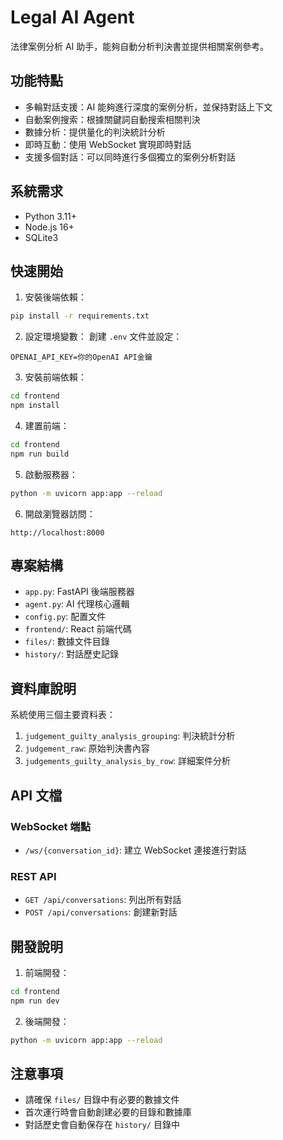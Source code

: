 # Legal AI Agent

法律案例分析 AI 助手，能夠自動分析判決書並提供相關案例參考。

## 功能特點

- 多輪對話支援：AI 能夠進行深度的案例分析，並保持對話上下文
- 自動案例搜索：根據關鍵詞自動搜索相關判決
- 數據分析：提供量化的判決統計分析
- 即時互動：使用 WebSocket 實現即時對話
- 支援多個對話：可以同時進行多個獨立的案例分析對話

## 系統需求

- Python 3.11+
- Node.js 16+
- SQLite3

## 快速開始

1. 安裝後端依賴：
```bash
pip install -r requirements.txt
```

2. 設定環境變數：
創建 `.env` 文件並設定：
```
OPENAI_API_KEY=你的OpenAI API金鑰
```

3. 安裝前端依賴：
```bash
cd frontend
npm install
```

4. 建置前端：
```bash
cd frontend
npm run build
```

5. 啟動服務器：
```bash
python -m uvicorn app:app --reload
```

6. 開啟瀏覽器訪問：
```
http://localhost:8000
```

## 專案結構

- `app.py`: FastAPI 後端服務器
- `agent.py`: AI 代理核心邏輯
- `config.py`: 配置文件
- `frontend/`: React 前端代碼
- `files/`: 數據文件目錄
- `history/`: 對話歷史記錄

## 資料庫說明

系統使用三個主要資料表：

1. `judgement_guilty_analysis_grouping`: 判決統計分析
2. `judgement_raw`: 原始判決書內容
3. `judgements_guilty_analysis_by_row`: 詳細案件分析

## API 文檔

### WebSocket 端點

- `/ws/{conversation_id}`: 建立 WebSocket 連接進行對話

### REST API

- `GET /api/conversations`: 列出所有對話
- `POST /api/conversations`: 創建新對話

## 開發說明

1. 前端開發：
```bash
cd frontend
npm run dev
```

2. 後端開發：
```bash
python -m uvicorn app:app --reload
```

## 注意事項

- 請確保 `files/` 目錄中有必要的數據文件
- 首次運行時會自動創建必要的目錄和數據庫
- 對話歷史會自動保存在 `history/` 目錄中
